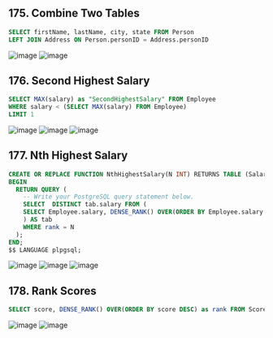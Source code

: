 ## 175. Combine Two Tables

```sql
SELECT firstName, lastName, city, state FROM Person
LEFT JOIN Address ON Person.personID = Address.personID
```
![image](https://github.com/Custodi4n/SQL_Practice/assets/113520737/21ec2e44-2c48-415d-9bc2-ff2b278a7c39)
![image](https://github.com/Custodi4n/SQL_Practice/assets/113520737/bb8b69ba-76e2-4d03-834f-3eff6bdd9098)


## 176. Second Highest Salary

```sql
SELECT MAX(salary) as "SecondHighestSalary" FROM Employee
WHERE salary < (SELECT MAX(salary) FROM Employee)
LIMIT 1
```
![image](https://github.com/Custodi4n/SQL_Practice/assets/113520737/ed62cd09-c747-4d59-97ab-1a77d2229b85)
![image](https://github.com/Custodi4n/SQL_Practice/assets/113520737/876ffe09-44ed-48bb-b8b0-a5fc2112b330)
![image](https://github.com/Custodi4n/SQL_Practice/assets/113520737/792b350e-1650-4937-addd-81d468da669a)


## 177. Nth Highest Salary

```sql
CREATE OR REPLACE FUNCTION NthHighestSalary(N INT) RETURNS TABLE (Salary INT) AS $$
BEGIN
  RETURN QUERY (
    -- Write your PostgreSQL query statement below.
    SELECT  DISTINCT tab.salary FROM (
    SELECT Employee.salary, DENSE_RANK() OVER(ORDER BY Employee.salary DESC) AS rank FROM Employee
    ) AS tab
    WHERE rank = N
  );
END;
$$ LANGUAGE plpgsql;
```
![image](https://github.com/Custodi4n/SQL_Practice/assets/113520737/07a4356c-e564-4880-8116-dee54056e1ef)
![image](https://github.com/Custodi4n/SQL_Practice/assets/113520737/2b65012a-2d5a-4e14-8b0c-9f3faac641a4)
![image](https://github.com/Custodi4n/SQL_Practice/assets/113520737/58218627-b8ee-4310-be76-621b57c5aa8d)


## 178. Rank Scores

```sql
SELECT score, DENSE_RANK() OVER(ORDER BY score DESC) as rank FROM Scores
```
![image](https://github.com/Custodi4n/SQL_Practice/assets/113520737/53f8de5f-a94a-4392-8e21-df58f274b48b)
![image](https://github.com/Custodi4n/SQL_Practice/assets/113520737/6da5ed7a-d972-4edd-b38a-fbae5c402c24)
